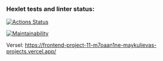 ### Hexlet tests and linter status:
[![Actions Status](https://github.com/Maiiiiiiiiia/frontend-project-11/actions/workflows/hexlet-check.yml/badge.svg)](https://github.com/Maiiiiiiiiia/frontend-project-11/actions)

[![Maintainability](https://api.codeclimate.com/v1/badges/978d5026aff4c5af7f2e/maintainability)](https://codeclimate.com/github/Maiiiiiiiiia/frontend-project-11/maintainability)

Versel:
https://frontend-project-11-m7oaan1ne-maykulievas-projects.vercel.app/